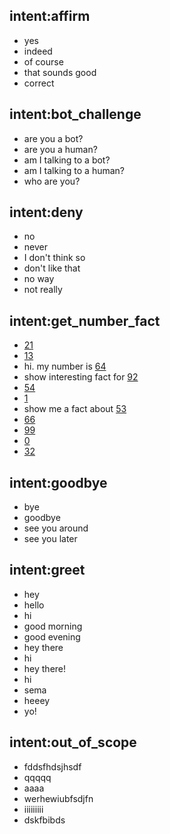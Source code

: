 ## intent:affirm
- yes
- indeed
- of course
- that sounds good
- correct

## intent:bot_challenge
- are you a bot?
- are you a human?
- am I talking to a bot?
- am I talking to a human?
- who are you?

## intent:deny
- no
- never
- I don't think so
- don't like that
- no way
- not really

## intent:get_number_fact
- [21](number)
- [13](number)
- hi. my number is [64](number)
- show interesting fact for [92](number)
- [54](number)
- [1](number)
- show me a fact about [53](number)
- [66](number)
- [99](number)
- [0](number)
- [32](number)

## intent:goodbye
- bye
- goodbye
- see you around
- see you later

## intent:greet
- hey
- hello
- hi
- good morning
- good evening
- hey there
- hi
- hey there!
- hi
- sema
- heeey
- yo!

## intent:out_of_scope
- fddsfhdsjhsdf
- qqqqq
- aaaa
- werhewiubfsdjfn
- iiiiiiiii
- dskfbibds
